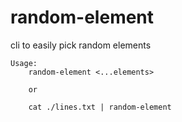 # random-element

cli to easily pick random elements

    Usage:
        random-element <...elements>

        or

        cat ./lines.txt | random-element
